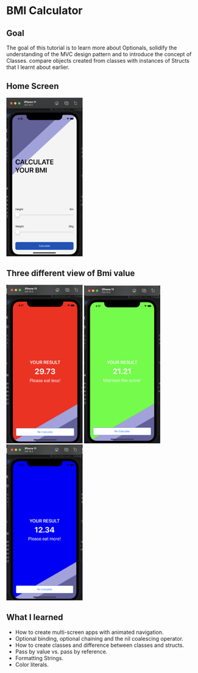 
# BMI Calculator

## Goal

The goal of this tutorial is to learn more about Optionals, solidify the understanding of the MVC design pattern and to introduce the concept of Classes. compare objects created from classes with instances of Structs that I learnt about earlier.


## Home Screen
<img src="Documentation/Screenshot1.png" alt="Screenshoot1" width="200px" />

## Three different view of Bmi value
<img src="Documentation/Screenshot2.png" alt="Screenshoot2" width="200px" />
<img src="Documentation/Screenshot3.png" alt="Screenshoot3" width="200px" />
<img src="Documentation/Screenshot4.png" alt="Screenshoot4" width="200px" />


## What I learned

* How to create multi-screen apps with animated navigation.
* Optional binding, optional chaining and the nil coalescing operator.
* How to create classes and difference between classes and structs.
* Pass by value vs. pass by reference.
* Formatting Strings.
* Color literals.

